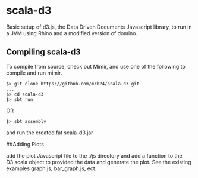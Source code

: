 # scala-d3

Basic setup of d3.js, the Data Driven Documents Javascript library, to run in a JVM using Rhino and a modified version of domino.


## Compiling scala-d3

To compile from source, check out Mimir, and use one of the following to compile and run mimir.
```
$> git clone https://github.com/mrb24/scala-d3.git
...
$> cd scala-d3
$> sbt run
```
OR
```
$> sbt assembly
```
and run the created fat scala-d3.jar


##Adding Plots

add the plot Javascript file to the ./js directory and add a function to the D3.scala object to provided the data and generate the plot.  See the existing examples graph.js, bar_graph.js, ect.

